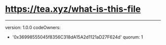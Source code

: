 # https://tea.xyz/what-is-this-file
---
version: 1.0.0
codeOwners:
  - '0x36998555045f8356C318dA15A2d1121aD27F624d'
quorum: 1

